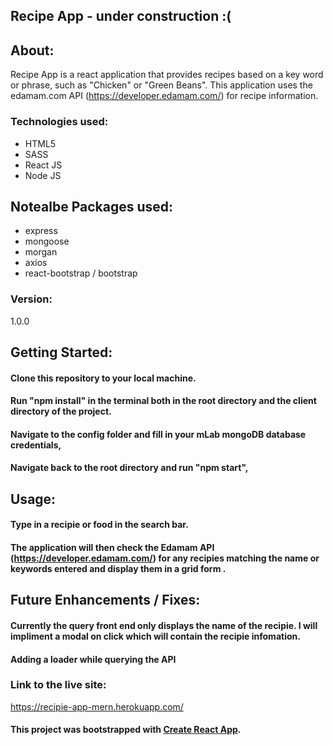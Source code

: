 ## Recipe App - under construction :(


## About:
Recipe App is a react application that provides recipes based on a key word or phrase, such as "Chicken" or "Green Beans". This application uses the edamam.com API (https://developer.edamam.com/) for recipe information.


### Technologies used:
- HTML5
- SASS
- React JS
- Node JS

## Notealbe Packages used:
- express
- mongoose
- morgan
- axios
- react-bootstrap / bootstrap


### Version:
1.0.0


## Getting Started:

#### Clone this repository to your local machine.

#### Run "npm install" in the terminal both in the root directory and the client directory of the project.

#### Navigate to the config folder and fill in your mLab mongoDB database credentials,

#### Navigate back to the root directory and run "npm start",


## Usage:

#### Type in a recipie or food in the search bar.

#### The application will then check the Edamam API (https://developer.edamam.com/) for any recipies matching the name or keywords entered and display them in a grid form .


## Future Enhancements / Fixes:

#### Currently the query front end only displays the name of the recipie. I will impliment a modal on click which will contain the recipie infomation.

#### Adding a loader while querying the API


### Link to the live site:

https://recipie-app-mern.herokuapp.com/

#### This project was bootstrapped with [Create React App](https://github.com/facebook/create-react-app).
